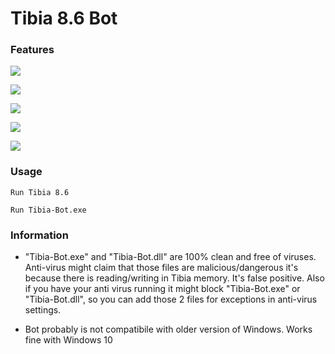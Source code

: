 # Tibia 8.6 Bot

### Features

![](https://i.imgur.com/mkDEK5A.png)



![](https://i.imgur.com/Or0fEjV.png)

 

![](https://i.imgur.com/Fl7R58l.png)



![](https://i.imgur.com/2zCuhcE.png)



![](https://i.imgur.com/MEyLog2.png)



### Usage

`Run Tibia 8.6`

`Run Tibia-Bot.exe`

### Information

- "Tibia-Bot.exe" and "Tibia-Bot.dll" are 100% clean and free of viruses. Anti-virus might claim that those files are malicious/dangerous it's because there is reading/writing in Tibia memory. It's false positive. Also if you have your anti virus running it might block "Tibia-Bot.exe" or "Tibia-Bot.dll", so you can add those 2 files for exceptions in anti-virus settings.

- Bot probably is not compatibile with older version of Windows. Works fine with Windows 10
